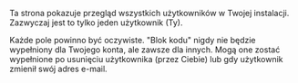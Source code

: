 Ta strona pokazuje przegląd wszystkich użytkowników w Twojej instalacji. Zazwyczaj jest to tylko jeden użytkownik (Ty).

Każde pole powinno być oczywiste. "Blok kodu" nigdy nie będzie wypełniony dla Twojego konta, ale zawsze dla innych. Mogą one zostać wypełnione po usunięciu użytkownika (przez Ciebie) lub gdy użytkownik zmienił swój adres e-mail.